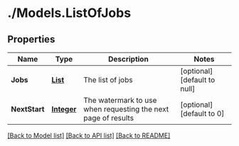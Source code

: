 # ./Models.ListOfJobs
## Properties

Name | Type | Description | Notes
------------ | ------------- | ------------- | -------------
**Jobs** | [**List**](Job.md) | The list of jobs | [optional] [default to null]
**NextStart** | [**Integer**](integer.md) | The watermark to use when requesting the next page of results | [optional] [default to 0]

[[Back to Model list]](../README.md#documentation-for-models) [[Back to API list]](../README.md#documentation-for-api-endpoints) [[Back to README]](../README.md)

